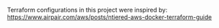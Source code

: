 Terraform configurations in this project were inspired by: 
https://www.airpair.com/aws/posts/ntiered-aws-docker-terraform-guide

